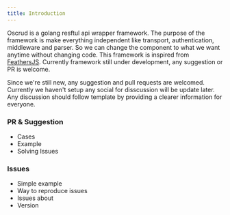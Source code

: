 ```yaml
---
title: Introduction
---
```


Oscrud is a golang resftul api wrapper framework. The purpose of the framework is make everything independent like transport, authentication, middleware and parser. So we can change the component to what we want anytime without changing code. This framework is inspired from [FeathersJS](https://feathersjs.com/). Currently framework still under development, any suggestion or PR is welcome.

Since we're still new, any suggestion and pull requests are welcomed. Currently we haven't setup any social for disscussion will be update later. Any discussion should follow template by providing a clearer information for everyone.

### PR & Suggestion

* Cases
* Example
* Solving Issues

### Issues

* Simple example
* Way to reproduce issues
* Issues about 
* Version
